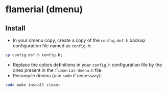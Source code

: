 # flamerial (dmenu)

## Install

- In your dmenu copy, create a copy of the `config.def.h` backup configuration
  file named as `config.h`:

```sh
cp config.def.h config.h;
```

- Replace the colors definitions in your `config.h` configuration file by the
  ones present in the `flamerial-dmenu.h` file.
- Recompile dmenu (use `sudo` if necessary):

```sh
sudo make install clean;
```
